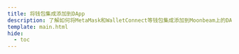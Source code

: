 ```yaml
---
title: 将钱包集成添加到DApp
description: 了解如何将MetaMask和WalletConnect等钱包集成添加到Moonbeam上的DApp，以便用户可以自动连接到他们的钱包。
template: main.html
hide:
  - toc
---
```


<h1 class='subsection-title'></h1>
<div class='subsection-wrapper'></div>